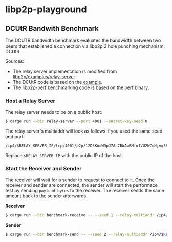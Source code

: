 # libp2p-playground

## DCUtR Bandwith Benchmark

The DCUTR bandwidth benchmark evaluates the bandwidth between two peers
that established a connection via libp2p'2 hole punching mechanism: DCUtR.

Sources:
- The relay server implementation is modified from
  [libp2p/examples/relay-server](https://github.com/libp2p/rust-libp2p/tree/7d1d67cad3847a845ad50d9e56b3b68ca53f5e22/examples/relay-server)
- The DCUtR code is based on the [example](https://github.com/libp2p/rust-libp2p/tree/7d1d67cad3847a845ad50d9e56b3b68ca53f5e22/examples/dcutr).
- The [libp2p-perf](https://docs.rs/libp2p-perf/latest/libp2p_perf/)
  benchmarking code is based on the [perf binary](https://github.com/libp2p/rust-libp2p/blob/master/protocols/perf/src/bin/perf.rs).

### Host a Relay Server

The relay server needs to be on a public host.

```bash
$ cargo run --bin relay-server --port 4001 --secret-key-seed 0
```

The relay server's multiaddr will look as follows if you used the same seed and port.
```
/ip4/$RELAY_SERVER_IP/tcp/4001/p2p/12D3KooWDpJ7As7BWAwRMfu1VU2WCqNjvq387JEYKDBj4kx6nXTN
```
Replace `$RELAY_SERVER_IP` with the public IP of the host.

### Start the Receiver and Sender

The receiver will wait for a sender to request to connect to it. Once the
receiver and sender are connected, the sender will start the performace test
by sending `payload-bytes` to the receiver. The receiver sends the same
amount back to the sender afterwards.

**Receiver**
```bash
$ cargo run --bin benchmark-receive -- --seed 1 --relay-multiaddr /ip4/$RELAY_SERVER_IP/tcp/4001/p2p/12D3KooWDpJ7As7BWAwRMfu1VU2WCqNjvq387JEYKDBj4kx6nXTN
```

**Sender**
```bash
$ cargo run --bin benchmark-send -- --seed 2 --relay-multiaddr /ip4/$RELAY_SERVER_IP/tcp/1234/p2p/12D3KooWDpJ7As7BWAwRMfu1VU2WCqNjvq387JEYKDBj4kx6nXTN --receiver-peer-id 12D3KooWPjceQrSwdWXPyLLeABRXmuqt69Rg3sBYbU1Nft9HyQ6X --payload-bytes 10000000
```

